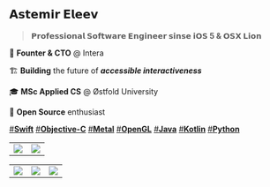 ## 𝗔𝘀𝘁𝗲𝗺𝗶𝗿 𝗘𝗹𝗲𝗲𝘃
> **𝗣𝗿𝗼𝗳𝗲𝘀𝘀𝗶𝗼𝗻𝗮𝗹 𝗦𝗼𝗳𝘁𝘄𝗮𝗿𝗲 𝗘𝗻𝗴𝗶𝗻𝗲𝗲𝗿 𝘀𝗶𝗻𝘀𝗲 𝗶𝗢𝗦 5 & 𝗢𝗦𝗫 𝗟𝗶𝗼𝗻**

👾 **Founter & CTO** @ Intera

🏗️ **Building** the future of ***accessible interactiveness***
  
🎓 **MSc Applied CS** @ Østfold University

🐙 **Open Source** enthusiast

[#**Swift**]() [#**Objective-C**]() [#**Metal**]() [#**OpenGL**]() [#**Java**]() [#**Kotlin**]() [#**Python**]()

|  |  |  
 :-------------------------:|:-------------------------:
 [![](https://github-readme-stats.vercel.app/api?username=eleev&hide_border=true&theme=nord&border_radius=4&width=220&include_all_commits=true&text_bold=true&custom_title=eleev&disable_animations=true&ring_color=FFA500)](https://github.com/eleev) | [![](https://leetcard.jacoblin.cool/eleev?width=500&theme=nord&animation=false&border=2&radius=20)](https://leetcode.com/eleev/)  | 

 |  |  |  |
 :-------------------------:|:-------------------------:|:-------------------------:
 [![](https://github-readme-stats.vercel.app/api/pin/?username=eleev&repo=swift-design-patterns&theme=nord&hide_border=true)](https://github.com/eleev/swift-design-patterns) | [![](https://github-readme-stats.vercel.app/api/pin/?username=eleev&repo=swift-algorithms-data-structs&theme=nord&hide_border=true)](https://github.com/eleev/swift-algorithms-data-structs) | [![](https://github-readme-stats.vercel.app/api/pin/?username=eleev&repo=expandable-collection-view-kit&theme=nord&hide_border=true)](https://github.com/eleev/expandable-collection-view-kit) |
